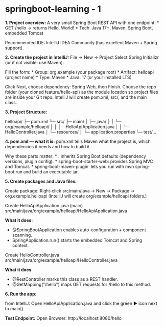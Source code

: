 # springboot-learning - 1

**1. Project overview:**
A very small Spring Boot REST API with one endpoint:
    * GET /hello → returns Hello, World!
    * Tech: Java 17+, Maven, Spring Boot, embedded Tomcat

Recommended IDE: IntelliJ IDEA Community (has excellent Maven + Spring support).


**2. Create the project in IntelliJ:**
File → New → Project
Select Spring Initializr (or if not visible: use Maven).

Fill the form:
    * Group: org.example (your package root)
    * Artifact: helloapi (project name)
    * Type: Maven
    * Java: 17 (or your installed LTS)

Click Next, choose dependency: Spring Web, then Finish.
Choose the repo folder (your cloned feature/hello-api) as the module location so project files are inside your Git repo.
IntelliJ will create pom.xml, src/, and the main class.


**3. Project Structure:**

helloapi/
├─ pom.xml
└─ src/
├─ main/
│  ├─ java/
│  │  └─ org/example/helloapi/
│  │       ├─ HelloApiApplication.java
│  │       └─ HelloController.java
│  └─ resources/
│       └─ application.properties
└─ test/...


**4. pom.xml — what it is:**
pom.xml tells Maven what the project is, which dependencies it needs and how to build it.

Why these parts matter:
    * <parent>: inherits Spring Boot defaults (dependency versions, plugin config).
    * spring-boot-starter-web: provides Spring MVC and Tomcat.
    * spring-boot-maven-plugin: lets you run with mvn spring-boot:run and build an executable jar.


**5. Create packages and Java files:**
   
Create package:
Right-click src/main/java → New → Package → org.example.helloapi
(IntelliJ will create org/example/helloapi folders.)

Create HelloApiApplication.java (main)
src/main/java/org/example/helloapi/HelloApiApplication.java

**What it does:**
* @SpringBootApplication enables auto-configuration + component scanning.
* SpringApplication.run() starts the embedded Tomcat and Spring context.

Create HelloController.java
src/main/java/org/example/helloapi/HelloController.java

**What it does**
* @RestController marks this class as a REST handler.
* @GetMapping("/hello") maps GET requests for /hello to this method.


**6. Run the app:**

from IntelliJ: Open HelloApiApplication.java and click the green ▶ icon next to main().


**Test Endpoint:**
Open Browser: http://localhost:8080/hello

